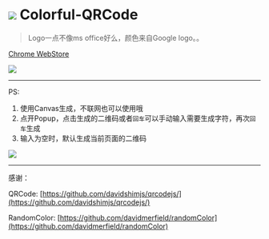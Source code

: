 ![](http://i.imgur.com/9QCt6D6.png)  Colorful-QRCode
====
> Logo一点不像ms office好么，颜色来自Google logo。。

[Chrome WebStore](https://chrome.google.com/webstore/detail/nenelpicledkmgnlaibhjkjobffpjoan/)

![](http://i.imgur.com/yl1ebDR.png)

----

PS:

1. 使用Canvas生成，不联网也可以使用哦
2. 点开Popup，点击生成的二维码或者`回车`可以手动输入需要生成字符，再次`回车`生成
3. 输入为空时，默认生成当前页面的二维码

![](http://i.imgur.com/xyyZ32l.png)

----

感谢：

QRCode:  [https://github.com/davidshimjs/qrcodejs/](https://github.com/davidshimjs/qrcodejs/)

RandomColor: [https://github.com/davidmerfield/randomColor](https://github.com/davidmerfield/randomColor)
